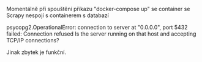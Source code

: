 Momentálně při spouštění příkazu "docker-compose up" se container se Scrapy nespojí s containerem s databazí

psycopg2.OperationalError: connection to server at "0.0.0.0", port 5432 failed: Connection refused
 	Is the server running on that host and accepting TCP/IP connections?

Jinak zbytek je funkční.